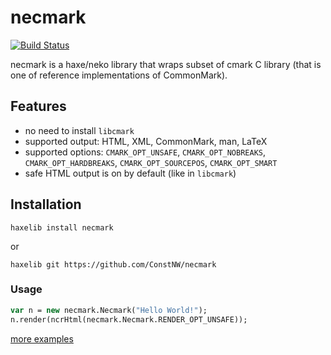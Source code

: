 # necmark

[![Build Status](https://travis-ci.org/ConstNW/necmark.svg?branch=master)](https://travis-ci.org/ConstNW/necmark)

necmark is a haxe/neko library that wraps subset of cmark C library (that is one of reference implementations of CommonMark).

## Features

- no need to install ``libcmark``
- supported output: HTML, XML, CommonMark, man, LaTeX
- supported options: ``CMARK_OPT_UNSAFE``, ``CMARK_OPT_NOBREAKS``,
  ``CMARK_OPT_HARDBREAKS``, ``CMARK_OPT_SOURCEPOS``, ``CMARK_OPT_SMART``
- safe HTML output is on by default (like in ``libcmark``)

## Installation

    haxelib install necmark
or

    haxelib git https://github.com/ConstNW/necmark

### Usage

```haxe
var n = new necmark.Necmark("Hello World!");
n.render(ncrHtml(necmark.Necmark.RENDER_OPT_UNSAFE));
```

[more examples](https://github.com/ConstNW/necmark/tree/master/test)
